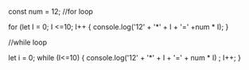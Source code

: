 const num = 12;
//for loop

for (let I = 0; I <=10; I++ {
console.log('12' + '*' + I + '=' +num * I);
}



//while loop

let i = 0;
while (I<=10) {
console.log('12' + '*' + I + '=' + num * I) ;
I++;
}
